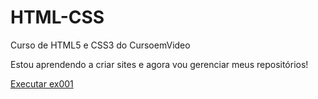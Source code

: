 # HTML-CSS
 Curso de HTML5 e CSS3 do CursoemVideo

Estou aprendendo a criar sites e agora vou gerenciar meus repositórios!

<a href="https://pedrocoelho131.github.io/HTML-CSS/EX/ex001/index.html"> Executar ex001</a>